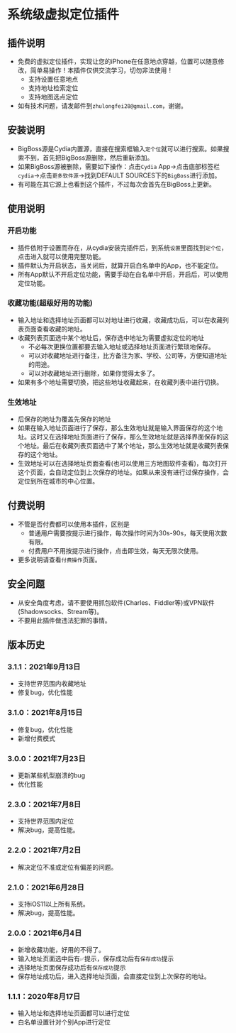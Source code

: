 # 系统级虚拟定位插件

## 插件说明
* 免费的虚拟定位插件，实现让您的iPhone在任意地点穿越，位置可以随意修改，简单易操作！本插件仅供交流学习，切勿非法使用！
  * 支持设置任意地点
  * 支持地址检索定位
  * 支持地图选点定位
* 如有技术问题，请发邮件到`zhulongfei28@gmail.com`，谢谢。

## 安装说明
* BigBoss源是Cydia内置源，直接在搜索框输入`定个位`就可以进行搜索。如果搜索不到，首先把BigBoss源删除，然后重新添加。
* 如果BigBoss源被删除，需要如下操作：点击`Cydia` App->点击底部标签栏`cydia`->点击`更多软件源`->找到DEFAULT SOURCES下的`BigBoss`进行添加。
* 有可能在其它源上也看到这个插件，不过每次会首先在BigBoss上更新。

## 使用说明
### 开启功能
* 插件依附于设置而存在，从cydia安装完插件后，到系统`设置`里面找到`定个位`，点击进入就可以使用完整功能。
* 插件默认为开启状态，当关闭后，就算开启白名单中的App，也不能定位。
* 所有App默认不开启定位功能，需要手动在白名单中开启，开启后，可以使用定位功能。

### 收藏功能(超级好用的功能)
* 输入地址和选择地址页面都可以对地址进行收藏，收藏成功后，可以在收藏列表页面查看收藏的地址。
* 收藏列表页面选中某个地址后，保存选中地址为需要虚拟定位的地址
  * 不必每次更换位置都要去输入地址或选择地址页面进行繁琐地保存。
  * 可以对收藏地址进行备注，比方备注为家、学校、公司等，方便知道地址的用途。
  * 可以对收藏地址进行删除，如果你觉得太多了。
* 如果有多个地址需要切换，把这些地址收藏起来，在收藏列表中进行切换。

### 生效地址
* 后保存的地址为覆盖先保存的地址
* 如果在输入地址页面进行了保存，那么生效地址就是输入界面保存的这个地址。这时又在选择地址页面进行了保存，那么生效地址就是选择界面保存的这个地址。最后在收藏列表页面选中了某个地址，那么生效地址就是收藏列表保存的这个地址。
* 生效地址可以在选择地址页面查看(也可以使用三方地图软件查看)，每次打开这个页面，会自动定位到上次保存的地址。如果从来没有进行过保存操作，会定位到所在城市的中心位置。

## 付费说明
* 不管是否付费都可以使用本插件，区别是
  * 普通用户需要按提示进行操作，每次操作时间为30s-90s，每天使用次数有限。
  * 付费用户不用按提示进行操作，点击即生效，每天无限次使用。
* 更多说明请查看`付费操作`页面。

## 安全问题
* 从安全角度考虑，请不要使用抓包软件(Charles、Fiddler等)或VPN软件(Shadowsocks、Stream等)。
* 不要用此插件做违法犯罪的事情。

## 版本历史
### 3.1.1：2021年9月13日
* 支持世界范围内收藏地址
* 修复bug，优化性能

### 3.1.0：2021年8月15日
* 修复bug，优化性能
* 新增付费模式

### 3.0.0：2021年7月23日
* 更新某些机型崩溃的bug
* 优化性能

### 2.3.0：2021年7月8日
* 支持世界范围内定位
* 解决bug，提高性能。

### 2.2.0：2021年7月2日
* 解决定位不准或定位有偏差的问题。

### 2.1.0：2021年6月28日
* 支持iOS11以上所有系统。
* 解决bug，提高性能。

### 2.0.0：2021年6月4日
* 新增收藏功能，好用的不得了。
* 输入地址页面选中后有`✅`提示，保存成功后有`保存成功`提示
* 选择地址页面保存成功后有`保存成功`提示
* 保存地址成功后，进入选择地址页面，会直接定位到上次保存的地址。

### 1.1.1：2020年8月17日
* 输入地址和选择地址页面都可以进行定位
* 白名单设置针对个别App进行定位